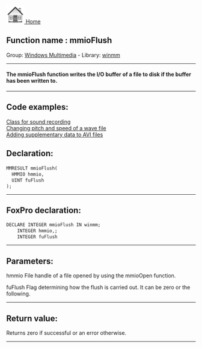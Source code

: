 [<img src="../../images/home.png"> Home ](https://github.com/VFPX/Win32API)  

## Function name : mmioFlush
Group: [Windows Multimedia](../../functions_group.md#Windows_Multimedia)  -  Library: [winmm](../../../libraries.md#winmm)  
***  


#### The mmioFlush function writes the I/O buffer of a file to disk if the buffer has been written to.
***  


## Code examples:
[Class for sound recording](../../samples/sample_420.md)  
[Changing pitch and speed of a wave file](../../samples/sample_422.md)  
[Adding supplementary data to AVI files](../../samples/sample_481.md)  

## Declaration:
```foxpro  
MMRESULT mmioFlush(
  HMMIO hmmio,
  UINT fuFlush
);  
```  
***  


## FoxPro declaration:
```foxpro  
DECLARE INTEGER mmioFlush IN winmm;
	INTEGER hmmio,;
	INTEGER fuFlush  
```  
***  


## Parameters:
hmmio
File handle of a file opened by using the mmioOpen function.

fuFlush
Flag determining how the flush is carried out. It can be zero or the following.
  
***  


## Return value:
Returns zero if successful or an error otherwise.  
***  

